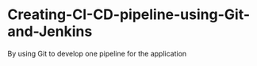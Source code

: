 # Creating-CI-CD-pipeline-using-Git-and-Jenkins
By using Git to develop one pipeline for the application 
